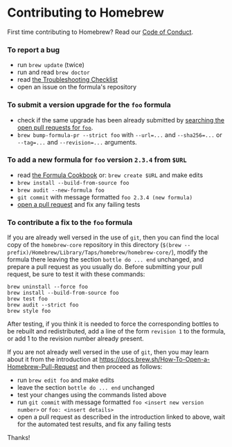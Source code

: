 # Contributing to Homebrew

First time contributing to Homebrew? Read our [Code of Conduct](https://github.com/Homebrew/.github/blob/master/CODE_OF_CONDUCT.md#code-of-conduct).

### To report a bug

* run `brew update` (twice)
* run and read `brew doctor`
* read [the Troubleshooting Checklist](https://docs.brew.sh/Troubleshooting)
* open an issue on the formula's repository

### To submit a version upgrade for the `foo` formula

* check if the same upgrade has been already submitted by [searching the open pull requests for `foo`](https://github.com/Homebrew/homebrew-core/pulls?utf8=✓&q=is%3Apr+is%3Aopen+foo).
* `brew bump-formula-pr --strict foo` with `--url=...` and `--sha256=...` or `--tag=...` and `--revision=...` arguments.

### To add a new formula for `foo` version `2.3.4` from `$URL`

* read [the Formula Cookbook](https://docs.brew.sh/Formula-Cookbook) or: `brew create $URL` and make edits
* `brew install --build-from-source foo`
* `brew audit --new-formula foo`
* `git commit` with message formatted `foo 2.3.4 (new formula)`
* [open a pull request](https://docs.brew.sh/How-To-Open-a-Homebrew-Pull-Request) and fix any failing tests

### To contribute a fix to the `foo` formula

If you are already well versed in the use of `git`, then you can find the local
copy of the `homebrew-core` repository in this directory
(`$(brew --prefix)/Homebrew/Library/Taps/homebrew/homebrew-core/`), modify the formula there
leaving the section `bottle do ... end` unchanged, and prepare a pull request
as you usually do.  Before submitting your pull request, be sure to test it
with these commands:

```
brew uninstall --force foo
brew install --build-from-source foo
brew test foo
brew audit --strict foo
brew style foo
```

After testing, if you think it is needed to force the corresponding bottles to be
rebuilt and redistributed, add a line of the form `revision 1` to the formula,
or add 1 to the revision number already present.

If you are not already well versed in the use of `git`, then you may learn
about it from the introduction at
https://docs.brew.sh/How-To-Open-a-Homebrew-Pull-Request and then proceed as
follows:

* run `brew edit foo` and make edits
* leave the section `bottle do ... end` unchanged
* test your changes using the commands listed above
* run `git commit` with message formatted `foo <insert new version number>` or `foo: <insert details>`
* open a pull request as described in the introduction linked to above, wait for the automated test results, and fix any failing tests

Thanks!
